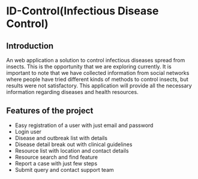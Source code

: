 
# ID-Control(Infectious Disease Control)

## Introduction
An web application a solution to control infectious diseases spread from insects. This is the opportunity that we are exploring currently. It is important to note that we have collected information from social networks where people have tried different kinds of methods to control insects, but results were not satisfactory. This application will provide all the necessary information regarding diseases and health resources.

## Features of the project
* Easy registration of a user with just email and password
* Login user
* Disease and outbreak list with details
* Disease detail break out with clinical guidelines
* Resource list with location and contact details
* Resource search and find feature
* Report a case with just few steps
* Submit query and contact support team
